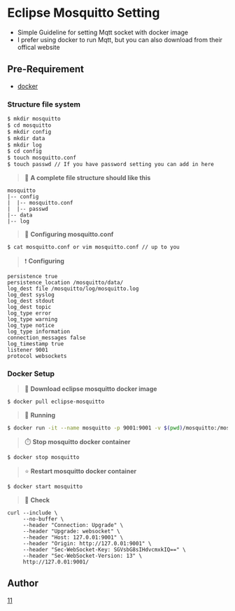 # Eclipse Mosquitto Setting

- Simple Guideline for setting Mqtt socket with docker image
- I prefer using docker to run Mqtt, but you can also download from their offical website

## Pre-Requirement

- [docker](https://www.docker.com)

### Structure file system

```bash
$ mkdir mosquitto
$ cd mosquitto
$ mkdir config
$ mkdir data
$ mkdir log
$ cd config
$ touch mosquitto.conf
$ touch passwd // If you have password setting you can add in here
```

> :memo: **A complete file structure should like this**
```
mosquitto
|-- config
|  |-- mosquitto.conf
|  |-- passwd
|-- data
|-- log
```

> :memo: **Configuring mosquitto.conf**

```bash
$ cat mosquitto.conf or vim mosquitto.conf // up to you
```

> :exclamation: **Configuring**

```
persistence true
persistence_location /mosquitto/data/
log_dest file /mosquitto/log/mosquitto.log
log_dest syslog
log_dest stdout
log_dest topic
log_type error
log_type warning
log_type notice
log_type information
connection_messages false
log_timestamp true
listener 9001
protocol websockets
```

### Docker Setup

> :memo: **Download eclipse mosquitto docker image**

```bash
$ docker pull eclipse-mosquitto
```

> :whale: **Running**

```bash
$ docker run -it --name mosquitto -p 9001:9001 -v $(pwd)/mosquitto:/mosquitto/ eclipse-mosquitto
```

> :stopwatch: **Stop mosquitto docker container**

```bash
$ docker stop mosquitto
```

> :star: **Restart mosquitto docker container**

```bash
$ docker start mosquitto
```

> :punch: **Check**
```bash=
curl --include \
     --no-buffer \
     --header "Connection: Upgrade" \
     --header "Upgrade: websocket" \
     --header "Host: 127.0.01:9001" \
     --header "Origin: http://127.0.01:9001" \
     --header "Sec-WebSocket-Key: SGVsbG8sIHdvcmxkIQ==" \
     --header "Sec-WebSocket-Version: 13" \
     http://127.0.01:9001/
```

## Author
[11](https://github.com/libterty)